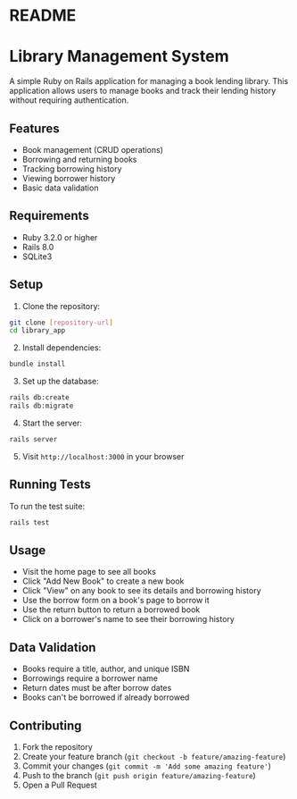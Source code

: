 # README

# Library Management System

A simple Ruby on Rails application for managing a book lending library. This application allows users to manage books and track their lending history without requiring authentication.

## Features

- Book management (CRUD operations)
- Borrowing and returning books
- Tracking borrowing history
- Viewing borrower history
- Basic data validation

## Requirements

- Ruby 3.2.0 or higher
- Rails 8.0
- SQLite3

## Setup

1. Clone the repository:
```bash
git clone [repository-url]
cd library_app
```

2. Install dependencies:
```bash
bundle install
```

3. Set up the database:
```bash
rails db:create
rails db:migrate
```

4. Start the server:
```bash
rails server
```

5. Visit `http://localhost:3000` in your browser

## Running Tests

To run the test suite:
```bash
rails test
```

## Usage

- Visit the home page to see all books
- Click "Add New Book" to create a new book
- Click "View" on any book to see its details and borrowing history
- Use the borrow form on a book's page to borrow it
- Use the return button to return a borrowed book
- Click on a borrower's name to see their borrowing history

## Data Validation

- Books require a title, author, and unique ISBN
- Borrowings require a borrower name
- Return dates must be after borrow dates
- Books can't be borrowed if already borrowed

## Contributing

1. Fork the repository
2. Create your feature branch (`git checkout -b feature/amazing-feature`)
3. Commit your changes (`git commit -m 'Add some amazing feature'`)
4. Push to the branch (`git push origin feature/amazing-feature`)
5. Open a Pull Request